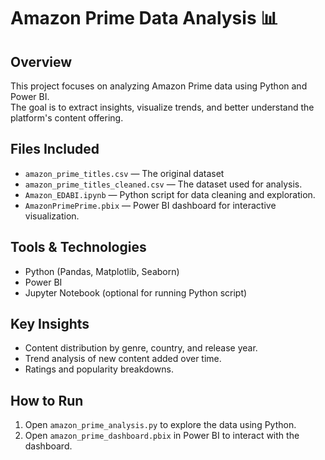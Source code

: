 # Amazon Prime Data Analysis 📊

## Overview
This project focuses on analyzing Amazon Prime data using Python and Power BI.  
The goal is to extract insights, visualize trends, and better understand the platform's content offering.

## Files Included
- `amazon_prime_titles.csv` — The original dataset
- `amazon_prime_titles_cleaned.csv` — The dataset used for analysis.
- `Amazon_EDABI.ipynb` — Python script for data cleaning and exploration.
- `AmazonPrimePrime.pbix` — Power BI dashboard for interactive visualization.

## Tools & Technologies
- Python (Pandas, Matplotlib, Seaborn)
- Power BI
- Jupyter Notebook (optional for running Python script)

## Key Insights
- Content distribution by genre, country, and release year.
- Trend analysis of new content added over time.
- Ratings and popularity breakdowns.

## How to Run
1. Open `amazon_prime_analysis.py` to explore the data using Python.
2. Open `amazon_prime_dashboard.pbix` in Power BI to interact with the dashboard.
